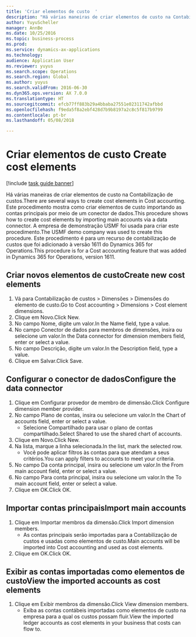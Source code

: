```yaml
--- 
title: 'Criar elementos de custo  '
description: "Há várias maneiras de criar elementos de custo na Contabilização de custos."
author: YuyuScheller
manager: AnnBe
ms.date: 10/25/2016
ms.topic: business-process
ms.prod: 
ms.service: dynamics-ax-applications
ms.technology: 
audience: Application User
ms.reviewer: yuyus
ms.search.scope: Operations
ms.search.region: Global
ms.author: yuyus
ms.search.validFrom: 2016-06-30
ms.dyn365.ops.version: AX 7.0.0
ms.translationtype: HT
ms.sourcegitcommit: efcb77ff883b29a4bbaba27551e02311742afbbd
ms.openlocfilehash: f9eda5f8a2ebf428d7b9b8197a2c8c5f817b9799
ms.contentlocale: pt-br
ms.lasthandoff: 05/08/2018

---
```

# <a name="create-cost-elements"></a><span data-ttu-id="20701-103">Criar elementos de custo  </span><span class="sxs-lookup"><span data-stu-id="20701-103">Create cost elements</span></span> 

[!include [task guide banner](../../includes/task-guide-banner.md)]

<span data-ttu-id="20701-104">Há várias maneiras de criar elementos de custo na Contabilização de custos.</span><span class="sxs-lookup"><span data-stu-id="20701-104">There are several ways to create cost elements in Cost accounting.</span></span> <span data-ttu-id="20701-105">Este procedimento mostra como criar elementos de custo importando as contas principais por meio de um conector de dados.</span><span class="sxs-lookup"><span data-stu-id="20701-105">This procedure shows how to create cost elements by importing main accounts via a data connector.</span></span> <span data-ttu-id="20701-106">A empresa de demonstração USMF foi usada para criar este procedimento.</span><span class="sxs-lookup"><span data-stu-id="20701-106">The USMF demo company was used to create this procedure.</span></span> <span data-ttu-id="20701-107">Este procedimento é para um recurso de contabilização de custos que foi adicionado à versão 1611 do Dynamics 365 for Operations.</span><span class="sxs-lookup"><span data-stu-id="20701-107">This procedure is for a Cost accounting feature that was added in Dynamics 365 for Operations, version 1611.</span></span>


## <a name="create-new-cost-elements"></a><span data-ttu-id="20701-108">Criar novos elementos de custo</span><span class="sxs-lookup"><span data-stu-id="20701-108">Create new cost elements</span></span>
1. <span data-ttu-id="20701-109">Vá para Contabilização de custos > Dimensões > Dimensões do elemento de custo.</span><span class="sxs-lookup"><span data-stu-id="20701-109">Go to Cost accounting > Dimensions > Cost element dimensions.</span></span>
2. <span data-ttu-id="20701-110">Clique em Novo.</span><span class="sxs-lookup"><span data-stu-id="20701-110">Click New.</span></span>
3. <span data-ttu-id="20701-111">No campo Nome, digite um valor.</span><span class="sxs-lookup"><span data-stu-id="20701-111">In the Name field, type a value.</span></span>
4. <span data-ttu-id="20701-112">No campo Conector de dados para membros de dimensões, insira ou selecione um valor.</span><span class="sxs-lookup"><span data-stu-id="20701-112">In the Data connector for dimension members field, enter or select a value.</span></span>
5. <span data-ttu-id="20701-113">No campo Descrição, digite um valor.</span><span class="sxs-lookup"><span data-stu-id="20701-113">In the Description field, type a value.</span></span>
6. <span data-ttu-id="20701-114">Clique em Salvar.</span><span class="sxs-lookup"><span data-stu-id="20701-114">Click Save.</span></span>

## <a name="configure-the-data-connector"></a><span data-ttu-id="20701-115">Configurar o conector de dados</span><span class="sxs-lookup"><span data-stu-id="20701-115">Configure the data connector</span></span>
1. <span data-ttu-id="20701-116">Clique em Configurar provedor de membro de dimensão.</span><span class="sxs-lookup"><span data-stu-id="20701-116">Click Configure dimension member provider.</span></span>
2. <span data-ttu-id="20701-117">No campo Plano de contas, insira ou selecione um valor.</span><span class="sxs-lookup"><span data-stu-id="20701-117">In the Chart of accounts field, enter or select a value.</span></span>
    * <span data-ttu-id="20701-118">Selecione Compartilhado para usar o plano de contas compartilhado.</span><span class="sxs-lookup"><span data-stu-id="20701-118">Select Shared to use the shared chart of accounts.</span></span>  
3. <span data-ttu-id="20701-119">Clique em Novo.</span><span class="sxs-lookup"><span data-stu-id="20701-119">Click New.</span></span>
4. <span data-ttu-id="20701-120">Na lista, marque a linha selecionada.</span><span class="sxs-lookup"><span data-stu-id="20701-120">In the list, mark the selected row.</span></span>
    * <span data-ttu-id="20701-121">Você pode aplicar filtros às contas para que atendam a seus critérios.</span><span class="sxs-lookup"><span data-stu-id="20701-121">You can apply filters to accounts to meet your criteria.</span></span>  
5. <span data-ttu-id="20701-122">No campo Da conta principal, insira ou selecione um valor.</span><span class="sxs-lookup"><span data-stu-id="20701-122">In the From main account field, enter or select a value.</span></span>
6. <span data-ttu-id="20701-123">No campo Para conta principal, insira ou selecione um valor.</span><span class="sxs-lookup"><span data-stu-id="20701-123">In the To main account field, enter or select a value.</span></span>
7. <span data-ttu-id="20701-124">Clique em OK.</span><span class="sxs-lookup"><span data-stu-id="20701-124">Click OK.</span></span>

## <a name="import-main-accounts"></a><span data-ttu-id="20701-125">Importar contas principais</span><span class="sxs-lookup"><span data-stu-id="20701-125">Import main accounts</span></span>
1. <span data-ttu-id="20701-126">Clique em Importar membros da dimensão.</span><span class="sxs-lookup"><span data-stu-id="20701-126">Click Import dimension members.</span></span>
    * <span data-ttu-id="20701-127">As contas principais serão importadas para a Contabilização de custos e usadas como elementos de custo.</span><span class="sxs-lookup"><span data-stu-id="20701-127">Main accounts will be imported into Cost accounting and used as cost elements.</span></span>  
2. <span data-ttu-id="20701-128">Clique em OK.</span><span class="sxs-lookup"><span data-stu-id="20701-128">Click OK.</span></span>

## <a name="view-the-imported-accounts-as-cost-elements"></a><span data-ttu-id="20701-129">Exibir as contas importadas como elementos de custo</span><span class="sxs-lookup"><span data-stu-id="20701-129">View the imported accounts as cost elements</span></span>
1. <span data-ttu-id="20701-130">Clique em Exibir membros da dimensão.</span><span class="sxs-lookup"><span data-stu-id="20701-130">Click View dimension members.</span></span>
    * <span data-ttu-id="20701-131">Exiba as contas contábeis importadas como elementos de custo na empresa para a qual os custos possam fluir.</span><span class="sxs-lookup"><span data-stu-id="20701-131">View the imported ledger accounts as cost elements in your business that costs can flow to.</span></span>  


